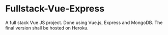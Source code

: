 # Fullstack-Vue-Express
A full stack Vue JS project. Done using Vue.js, Express and MongoDB. The final version shall be hosted on Heroku. 
